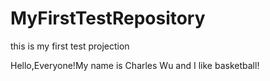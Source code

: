 MyFirstTestRepository
=====================

this is my first test projection

Hello,Everyone!My name is Charles Wu and I like basketball!
